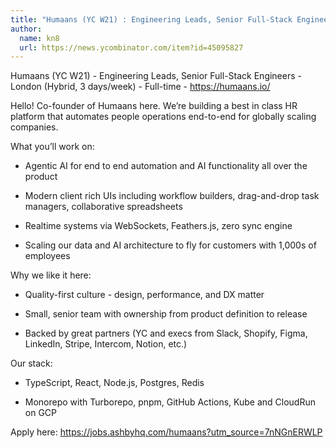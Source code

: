 ```yaml
---
title: "Humaans (YC W21) : Engineering Leads, Senior Full-Stack Engineers"
author:
  name: kn8
  url: https://news.ycombinator.com/item?id=45095827
---
```

Humaans (YC W21) - Engineering Leads, Senior Full-Stack Engineers - London (Hybrid, 3 days&#x2F;week) - Full-time - <a href="https:&#x2F;&#x2F;humaans.io&#x2F;">https:&#x2F;&#x2F;humaans.io&#x2F;</a>

Hello! Co-founder of Humaans here. We’re building a best in class HR platform that automates people operations end-to-end for globally scaling companies.

What you’ll work on:

* Agentic AI for end to end automation and AI functionality all over the product

* Modern client rich UIs including workflow builders, drag-and-drop task managers, collaborative spreadsheets

* Realtime systems via WebSockets, Feathers.js, zero sync engine

* Scaling our data and AI architecture to fly for customers with 1,000s of employees

Why we like it here:

* Quality-first culture - design, performance, and DX matter

* Small, senior team with ownership from product definition to release

* Backed by great partners (YC and execs from Slack, Shopify, Figma, LinkedIn, Stripe, Intercom, Notion, etc.)

Our stack:

* TypeScript, React, Node.js, Postgres, Redis

* Monorepo with Turborepo, pnpm, GitHub Actions, Kube and CloudRun on GCP

Apply here: <a href="https:&#x2F;&#x2F;jobs.ashbyhq.com&#x2F;humaans?utm_source=7nNGnERWLP" rel="nofollow">https:&#x2F;&#x2F;jobs.ashbyhq.com&#x2F;humaans?utm_source=7nNGnERWLP</a>
<JobApplication />
